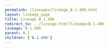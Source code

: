 ```yaml
---
permalink: /lineages/lineage_B.1.406.html
layout: lineage_page
title: Lineage B.1.406
redirect_to: ../lineage.html?lineage=B.1.406
lineage: B.1.406
parent: B.1
children: ['B.1.406']
---
```

